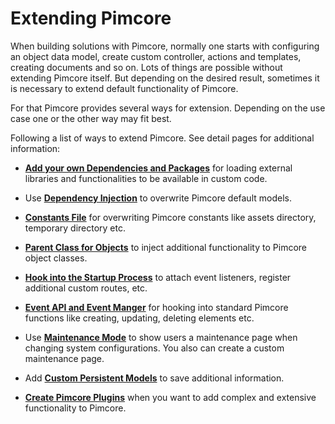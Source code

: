 # Extending Pimcore

When building solutions with Pimcore, normally one starts with configuring an object data model, 
create custom controller, actions and templates, creating documents and so on. Lots of things 
are possible without extending Pimcore itself. 
But depending on the desired result, sometimes it is necessary to extend default functionality
of Pimcore. 

For that Pimcore provides several ways for extension. Depending on the use case one or the other
way may fit best. 

Following a list of ways to extend Pimcore. See detail pages for additional information: 

* [**Add your own Dependencies and Packages**](./01_Add_your_own_Dependencies_and_Packages.md) for loading external libraries and functionalities 
 to be available in custom code. 
 
* Use [**Dependency Injection**](./03_Dependency_Injection.md) to overwrite Pimcore default models. 

* [**Constants File**](./05_Constants_File.md) for overwriting Pimcore constants like assets
 directory, temporary directory etc. 
 
* [**Parent Class for Objects**](./07_Parent_Class_for_Objects.md) to inject additional functionality
 to Pimcore object classes. 
 
* [**Hook into the Startup Process**](./09_Hook_into_the_Startup_Process.md) to attach event listeners, 
 register additional custom routes, etc. 
 
* [**Event API and Event Manger**](./11_Event_API_and_EventManager.md) for hooking into standard
 Pimcore functions like creating, updating, deleting elements etc. 
 
* Use [**Maintenance Mode**](./15_Maintenance_Mode.md) to show users a maintenance page when 
 changing system configurations. You also can create a custom maintenance page. 
 
* Add [**Custom Persistent Models**](./17_Custom_Persistent_Models.md) to save additional information. 

* [**Create Pimcore Plugins**](./13_Plugin_Developers_Guide/_index.md) when you want to add complex and extensive functionality to Pimcore. 